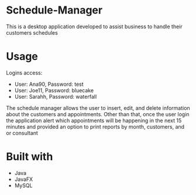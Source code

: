 # Schedule-Manager

This is a desktop application developed to assist business to handle their customers schedules

# Usage
Logins access:
- User: Ana90, Password: test
- User: Joe11, Password: bluecake
- User: Sarahh, Password: waterfall

 The schedule manager allows the user to insert, edit, and delete information about the customers and appointments. Other than that, once the user 
 login the application alert which appointments will be happening in the next 15 minutes and provided an option to print reports by month, customers, and or  consultant
 
 # Built with
 - Java
 - JavaFX
 - MySQL

